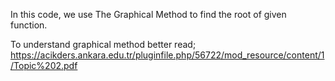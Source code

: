 In this code, we use The Graphical Method to find the root of given function.


To understand graphical method better read; https://acikders.ankara.edu.tr/pluginfile.php/56722/mod_resource/content/1/Topic%202.pdf
